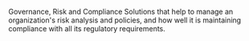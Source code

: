 Governance, Risk and Compliance
Solutions that help to manage an organization's risk analysis and policies, and how well it is maintaining compliance with all its regulatory requirements.
